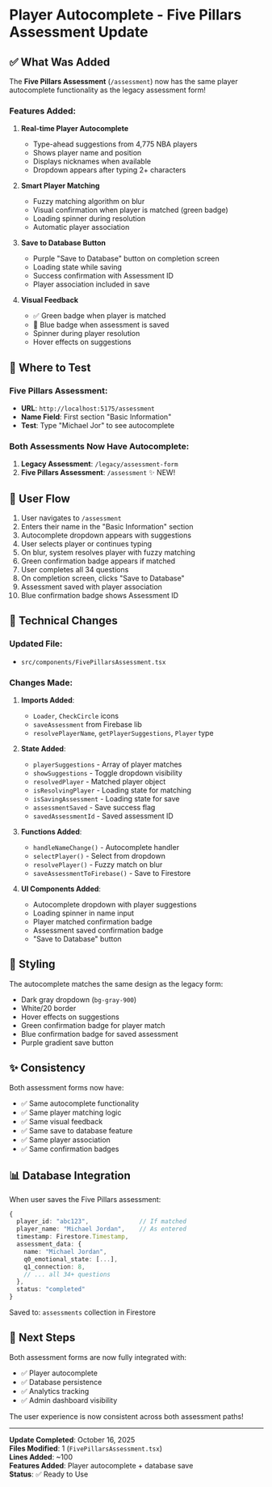 # Player Autocomplete - Five Pillars Assessment Update

## ✅ What Was Added

The **Five Pillars Assessment** (`/assessment`) now has the same player autocomplete functionality as the legacy assessment form!

### Features Added:

1. **Real-time Player Autocomplete**
   - Type-ahead suggestions from 4,775 NBA players
   - Shows player name and position
   - Displays nicknames when available
   - Dropdown appears after typing 2+ characters

2. **Smart Player Matching**
   - Fuzzy matching algorithm on blur
   - Visual confirmation when player is matched (green badge)
   - Loading spinner during resolution
   - Automatic player association

3. **Save to Database Button**
   - Purple "Save to Database" button on completion screen
   - Loading state while saving
   - Success confirmation with Assessment ID
   - Player association included in save

4. **Visual Feedback**
   - ✅ Green badge when player is matched
   - 💾 Blue badge when assessment is saved
   - Spinner during player resolution
   - Hover effects on suggestions

## 📍 Where to Test

### Five Pillars Assessment:
- **URL**: `http://localhost:5175/assessment`
- **Name Field**: First section "Basic Information"
- **Test**: Type "Michael Jor" to see autocomplete

### Both Assessments Now Have Autocomplete:
1. **Legacy Assessment**: `/legacy/assessment-form`
2. **Five Pillars Assessment**: `/assessment` ✨ NEW!

## 🎯 User Flow

1. User navigates to `/assessment`
2. Enters their name in the "Basic Information" section
3. Autocomplete dropdown appears with suggestions
4. User selects player or continues typing
5. On blur, system resolves player with fuzzy matching
6. Green confirmation badge appears if matched
7. User completes all 34 questions
8. On completion screen, clicks "Save to Database"
9. Assessment saved with player association
10. Blue confirmation badge shows Assessment ID

## 🔧 Technical Changes

### Updated File:
- `src/components/FivePillarsAssessment.tsx`

### Changes Made:
1. **Imports Added**:
   - `Loader`, `CheckCircle` icons
   - `saveAssessment` from Firebase lib
   - `resolvePlayerName`, `getPlayerSuggestions`, `Player` type

2. **State Added**:
   - `playerSuggestions` - Array of player matches
   - `showSuggestions` - Toggle dropdown visibility
   - `resolvedPlayer` - Matched player object
   - `isResolvingPlayer` - Loading state for matching
   - `isSavingAssessment` - Loading state for save
   - `assessmentSaved` - Save success flag
   - `savedAssessmentId` - Saved assessment ID

3. **Functions Added**:
   - `handleNameChange()` - Autocomplete handler
   - `selectPlayer()` - Select from dropdown
   - `resolvePlayer()` - Fuzzy match on blur
   - `saveAssessmentToFirebase()` - Save to Firestore

4. **UI Components Added**:
   - Autocomplete dropdown with player suggestions
   - Loading spinner in name input
   - Player matched confirmation badge
   - Assessment saved confirmation badge
   - "Save to Database" button

## 🎨 Styling

The autocomplete matches the same design as the legacy form:
- Dark gray dropdown (`bg-gray-900`)
- White/20 border
- Hover effects on suggestions
- Green confirmation badge for player match
- Blue confirmation badge for saved assessment
- Purple gradient save button

## ✨ Consistency

Both assessment forms now have:
- ✅ Same autocomplete functionality
- ✅ Same player matching logic
- ✅ Same visual feedback
- ✅ Same save to database feature
- ✅ Same player association
- ✅ Same confirmation badges

## 📊 Database Integration

When user saves the Five Pillars assessment:

```typescript
{
  player_id: "abc123",              // If matched
  player_name: "Michael Jordan",    // As entered
  timestamp: Firestore.Timestamp,
  assessment_data: {
    name: "Michael Jordan",
    q0_emotional_state: [...],
    q1_connection: 8,
    // ... all 34+ questions
  },
  status: "completed"
}
```

Saved to: `assessments` collection in Firestore

## 🚀 Next Steps

Both assessment forms are now fully integrated with:
- ✅ Player autocomplete
- ✅ Database persistence  
- ✅ Analytics tracking
- ✅ Admin dashboard visibility

The user experience is now consistent across both assessment paths!

---

**Update Completed**: October 16, 2025  
**Files Modified**: 1 (`FivePillarsAssessment.tsx`)  
**Lines Added**: ~100  
**Features Added**: Player autocomplete + database save  
**Status**: ✅ Ready to Use


